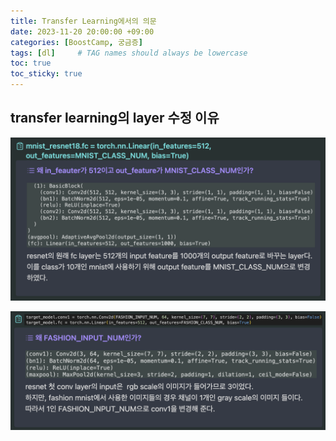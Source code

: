 ```yaml
---
title: Transfer Learning에서의 의문
date: 2023-11-20 20:00:00 +09:00
categories: [BoostCamp, 궁금증]
tags: [dl]     # TAG names should always be lowercase
toc: true
toc_sticky: true
---
```


## transfer learning의 layer 수정 이유
![image](./image/transfer_1.png)

![image](./image/transfer_2.png)
